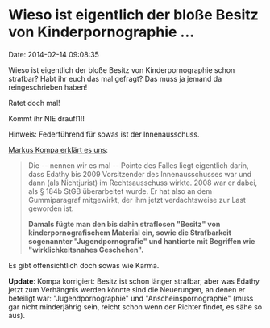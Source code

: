 Wieso ist eigentlich der bloße Besitz von Kinderpornographie \...
=================================================================

Date: 2014-02-14 09:08:35

Wieso ist eigentlich der bloße Besitz von Kinderpornographie schon
strafbar? Habt ihr euch das mal gefragt? Das muss ja jemand da
reingeschrieben haben!

Ratet doch mal!

Kommt ihr NIE drauf!1!!

Hinweis: Federführend für sowas ist der Innenausschuss.

[Markus Kompa erklärt es
uns](http://www.kanzleikompa.de/2014/02/13/die-gummiparagrafen-die-er-rief/):

> Die -- nennen wir es mal -- Pointe des Falles liegt eigentlich darin,
> dass Edathy bis 2009 Vorsitzender des Innenausschusses war und dann
> (als Nichtjurist) im Rechtsausschuss wirkte. 2008 war er dabei, als §
> 184b StGB überarbeitet wurde. Er hat also an dem Gummiparagraf
> mitgewirkt, der ihm jetzt verdachtsweise zur Last geworden ist.
>
> **Damals fügte man den bis dahin straflosen "Besitz" von
> kinderpornografischem Material ein, sowie die Strafbarkeit sogenannter
> "Jugendpornografie" und hantierte mit Begriffen wie
> "wirklichkeitsnahes Geschehen".**

Es gibt offensichtlich doch sowas wie Karma.

**Update**: Kompa korrigiert: Besitz ist schon länger strafbar, aber was
Edathy jetzt zum Verhängnis werden könnte sind die Neuerungen, an denen
er beteiligt war: \"Jugendpornographie\" und \"Anscheinspornographie\"
(muss gar nicht minderjährig sein, reicht schon wenn der Richter findet,
es sähe so aus).
